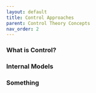 ```yaml
---
layout: default
title: Control Approaches
parent: Control Theory Concepts
nav_order: 2
---
```

### What is Control?

### Internal Models

### Something
